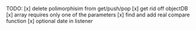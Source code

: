 TODO:
[x] delete polimorphisim from get/push/pop
[x] get rid off objectDB
[x] array requires only one of the parameters
[x] find and add real compare function
[x] optional date in listener
